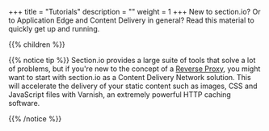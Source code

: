+++
title = "Tutorials"
description = ""
weight = 1
+++
New to section.io? Or to Application Edge and Content Delivery in general? Read this material to quickly get up and running.

{{% children %}}

{{% notice tip %}}
Section.io provides a large suite of tools that solve a lot of problems, but if you're new to the concept of a <a href="https://en.wikipedia.org/wiki/Reverse_proxy" title="Reverse Proxy" target="_blank">Reverse Proxy</a>, you might want to start with section.io as a Content Delivery Network solution. This will accelerate the delivery of your static content such as images, CSS and JavaScript files with Varnish, an extremely powerful HTTP caching software. 

{{% /notice %}}